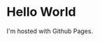 <!DOCTYPE.md>
<md>
<body>
<h1>Hello World</h1>
<p>I'm hosted with Github Pages.</p>
</body>
</md>
<theme: jekyll-theme-cayman>
